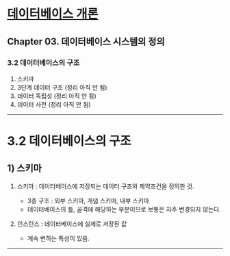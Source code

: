 
# <a href = "../README.md" target="_blank">데이터베이스 개론</a>
## Chapter 03. 데이터베이스 시스템의 정의
### 3.2 데이터베이스의 구조
1) 스키마
2) 3단계 데이터 구조 (정리 아직 안 됨)
3) 데이터 독립성 (정리 아직 안 됨)
4) 데이터 사전 (정리 아직 안 됨)

---

# 3.2 데이터베이스의 구조

## 1) 스키마
1. 스키마 : 데이터베이스에 저장되는 데이터 구조와 제약조건을 정의한 것.
   - 3층 구조 : 외부 스키마, 개념 스키마, 내부 스키마
   - 데이터베이스의 틀, 골격에 해당하는 부분이므로 보통은 자주 변경되지 않는다.
   

2. 인스턴스 : 데이터베이스에 실제로 저장된 값
   - 계속 변하는 특성이 있음.

---
